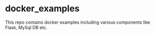 # docker_examples
This repo contains docker examples including various components like Flask, MySql DB etc.
